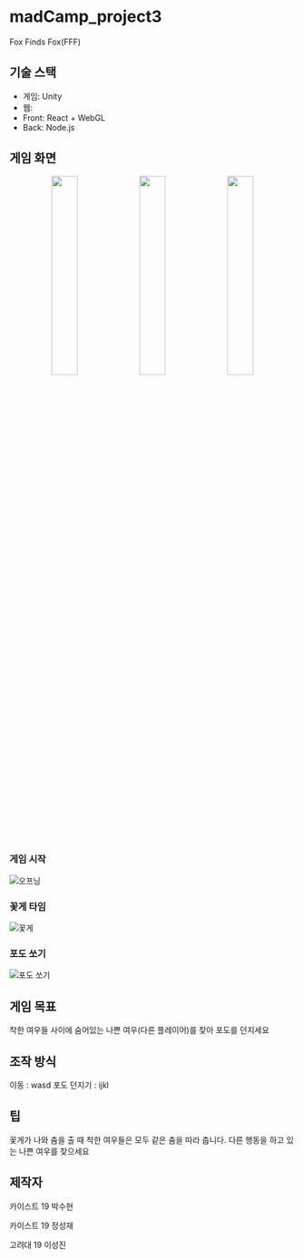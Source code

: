 # madCamp_project3

Fox Finds Fox(FFF)

## 기술 스택
* 게임: Unity
* 웹:
* Front: React + WebGL
* Back: Node.js


## 게임 화면
<p align="center">
  <img width="30%" src="https://user-images.githubusercontent.com/60886172/179736529-02f064c9-3c88-4eb0-bc9d-2248382c6d01.JPG">
  <img width="30%" src="https://user-images.githubusercontent.com/60886172/179736537-3a8f6c0d-6731-4efe-820e-3e97dc94d5db.JPG">
  <img width="30%" src="https://user-images.githubusercontent.com/60886172/179736542-7e802b35-471a-4513-95b9-9ea34f5906c4.JPG">
</p>

### 게임 시작
![오프닝](https://user-images.githubusercontent.com/52152015/179738912-e1ad5709-25ff-40fe-aadf-8da75a98c99a.gif)

### 꽃게 타임
![꽃게](https://user-images.githubusercontent.com/52152015/179739422-b2015fdf-e42f-4405-8595-26c8c4bea40b.gif)

### 포도 쏘기
![포도 쏘기](https://user-images.githubusercontent.com/52152015/179739556-cb10c974-4301-493c-9ece-d5c9c6b06901.gif)


## 게임 목표
착한 여우들 사이에 숨어있는 나쁜 여우(다른 플레이어)를 찾아 포도를 던지세요

## 조작 방식
이동 : wasd
포도 던지기 : ijkl

## 팁

꽃게가 나와 춤을 출 때 착한 여우들은 모두 같은 춤을 따라 춥니다. 다른 행동을 하고 있는 나쁜 여우를 찾으세요

## 제작자

카이스트 19 박수현

카이스트 19 정성재

고려대 19 이성진
